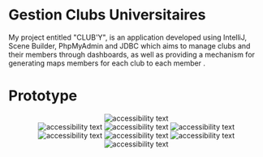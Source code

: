 # Gestion Clubs Universitaires

My project entitled "CLUB'Y", is an application developed using IntelliJ, Scene Builder, PhpMyAdmin and JDBC which aims to manage clubs and their members through dashboards, as well as providing a mechanism for generating maps members for each club to each member .

# Prototype  

<p align="center">
  <img src="https://i.imgur.com/5QsvpWD.png"  alt="accessibility text">
  <br> 
  <img src="https://i.imgur.com/nadkBFg.png" alt="accessibility text">
  <img src="https://i.imgur.com/IJNswVY.png"  alt="accessibility text">
  <img src="https://i.imgur.com/cxgOaAy.png"  alt="accessibility text">
  <img src="https://i.imgur.com/obpQeTw.png"  alt="accessibility text">
  <img src="https://i.imgur.com/O1botAL.png"  alt="accessibility text">
  <img src="https://i.imgur.com/q2Jmtq8.png"  alt="accessibility text">
  <img src="https://i.imgur.com/vquM4Iq.png"  alt="accessibility text">

</p>


